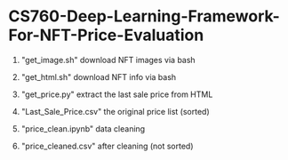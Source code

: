 # CS760-Deep-Learning-Framework-For-NFT-Price-Evaluation

1. "get_image.sh" download NFT images via bash

2. "get_html.sh" download NFT info via bash

3. "get_price.py" extract the last sale price from HTML

4. "Last_Sale_Price.csv" the original price list (sorted)

5. "price_clean.ipynb" data cleaning

6. "price_cleaned.csv" after cleaning (not sorted)
